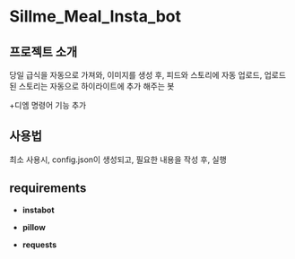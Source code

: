 # Sillme_Meal_Insta_bot

## 프로젝트 소개
당일 급식을 자동으로 가져와, 이미지를 생성 후, 피드와 스토리에 자동 업로드, 업로드된 스토리는 자동으로 하이라이트에 추가 해주는 봇

+디엠 명령어 기능 추가
## 사용법
최소 사용시, config.json이 생성되고, 필요한 내용을 작성 후, 실행
## requirements
- **instabot**
 
- **pillow**

- **requests**

